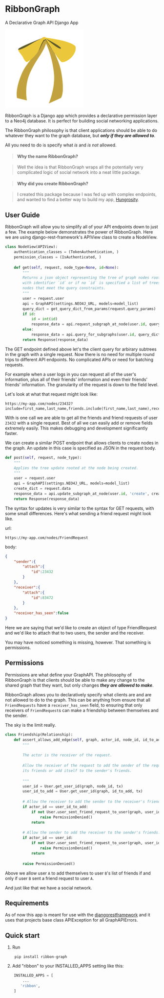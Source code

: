 # RibbonGraph
A Declarative Graph API Django App

![RibbonGraph](https://raw.githubusercontent.com/TheArtOfEngineering/RibbonGraph/assets/ribbon.png)

RibbonGraph is a Django app which provides a declarative permission layer to a
Neo4j database. It is perfect for building social networking applications.

The RibbonGraph philosophy is that client applications should be able to do whatever
they want to the graph database, but ***only if they are allowed to***.

All you need to do is specify what *is* and *is not* allowed.

> #### Why the name RibbonGraph? 

> Well the idea is that RibbonGraph wraps all the potentially very complicated logic of social network into a neat little package.

> #### Why did you create RibbonGraph?

> I created this package because I was fed up with complex endpoints, and wanted to find a better way to build my app, [Hungrosity](https://itunes.apple.com/us/app/hungrosity/id917006014).

User Guide
----------
RibbonGraph will allow you to simplify all of your API endpoints down to just a few. The example below demonstrates the power of RibbonGraph. Here we are using django-rest-framework's APIView class to create a NodeView.
```Python
class NodeView(APIView):
    authentication_classes = (TokenAuthentication, )
    permission_classes = (IsAuthenticated, )
    
    def get(self, request, node_type=None, id=None):
        """
        Returns a json object representing the tree of graph nodes rooted at the node
        with identifier `id` or if no `id` is specified a list of trees rooted at the
        nodes that meet the query constraints.
        """
        user = request.user
        api = GraphAPI(settings.NEO4J_URL, models=model_list)
        query_dict = get_query_dict_from_params(request.query_params)
        if id:
            id = int(id)
            response_data = api.request_subgraph_at_node(user.id, query_dict.get('include', None), id)
        else:
            response_data = api.query_for_subgraphs(user.id, query_dict, node_type)
        return Response(response_data)
```

The GET endpoint defined above let's the client query for arbirary subtrees in the graph with a single request.
Now there is no need for multiple round trips to different API endpoints. No complicated APIs or need for batching requests.

For example when a user logs in you can request all of the user's information, plus all of their friends' information and even their friends' friends' information. The granularity of the request is down to the field level.

Let's look at what that request might look like:

    https://my-app.com/nodes/23432?include=first_name,last_name,friends.include(first_name,last_name),received_friend_requests.include(sender,receiver)

With is one call we are able to get all the friends and friend requests of user `23432` with a single request. Best of all we can easily add or remove fields extremely easily. This makes debugging and development significantly faster.

We can create a similar POST endpoint that allows clients to create nodes in the graph. An update in this case is specified as JSON in the request body.
```Python
def post(self, request, node_type):
    """
    Applies the tree update rooted at the node being created.
    """
    user = request.user
    api = GraphAPI(settings.NEO4J_URL, models=model_list)
    create_dict = request.data
    response_data = api.update_subgraph_at_node(user.id, 'create', create_dict, node_type=node_type)
    return Response(response_data)
```
The syntax for updates is very similar to the syntax for GET requests, with some small differences. Here's what sending a friend request might look like.

url:

    https://my-app.com/nodes/FriendRequest

body:
```json
{
    "sender":{
        "attach":{
            "id":23432
        }
    },
    "receiver":{
        "attach":{
            "id":83472
        }
    },
    "receiver_has_seen":false
}
```
Here we are saying that we'd like to create an object of type FriendRequest and we'd like to attach that to two users, the sender and the receiver.

You may have noticed something is missing, however. That something is permissions.

Permissions
-----------

Permissions are what define your GraphAPI. The philosophy of RibbonGraph is that clients should be able to make any change to the shared graph that they want, but only changes ***they are allowed to make***.

RibbonGraph allows you to declaratively specify what clients are and are not allowed to do to the graph. This can be anything from ensure that all `FriendRequests` have a `receiver_has_seen` field, to ensuring that only receivers of `FriendRequest`s can make a friendship between themselves and the sender.

The sky is the limit really.
```Python
class Friendship(Relationship):
    def assert_allows_add_edge(self, graph, actor_id, node_id, id_to_add, tx):
        """
        
        The actor is the receiver of the request.

        Allow the receiver of the request to add the sender of the request to
        its friends or add itself to the sender's friends.
        
        """
        user_id = User.get_user_id(graph, node_id, tx)
        user_id_to_add = User.get_user_id(graph, id_to_add, tx)

        # Allow the receiver to add the sender to the receiver's friends.
        if actor_id == user_id_to_add:
            if not User.user_sent_friend_request_to_user(graph, user_id, actor_id, tx):
                raise PermissionDenied()
            return

        # Allow the sender to add the receiver to the sender's friends.
        if actor_id == user_id:
            if not User.user_sent_friend_request_to_user(graph, user_id_to_add, actor_id, tx):
                raise PermissionDenied()
            return

        raise PermissionDenied()
```
Above we allow user `A` to add themselves to user `B`'s list of friends if and only if user `B` sent a friend request to user `A`. 

And just like that we have a social network.


Requirements
------------
As of now this app is meant for use with the [djangorestframework](http://www.django-rest-framework.org) and it uses that projects base class APIException for all GraphAPIErrors.

Quick start
-----------

1. Run

        pip install ribbon-graph
2. Add "ribbon" to your INSTALLED_APPS setting like this:

```Python
    INSTALLED_APPS = [
        ...
       'ribbon',
    ]
```
